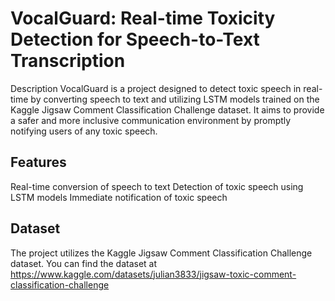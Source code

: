 
# VocalGuard: Real-time Toxicity Detection for Speech-to-Text Transcription
Description
VocalGuard is a project designed to detect toxic speech in real-time by converting speech to text and utilizing LSTM models trained on the Kaggle Jigsaw Comment Classification Challenge dataset. It aims to provide a safer and more inclusive communication environment by promptly notifying users of any toxic speech.

## Features
Real-time conversion of speech to text
Detection of toxic speech using LSTM models
Immediate notification of toxic speech

## Dataset
The project utilizes the Kaggle Jigsaw Comment Classification Challenge dataset. You can find the dataset at https://www.kaggle.com/datasets/julian3833/jigsaw-toxic-comment-classification-challenge
